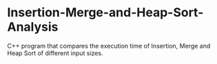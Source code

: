 # Insertion-Merge-and-Heap-Sort-Analysis
C++ program that compares the execution time of Insertion, Merge and Heap Sort of different input sizes.
